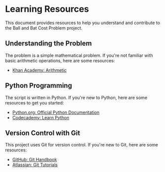 # Learning Resources

This document provides resources to help you understand and contribute to the Ball and Bat Cost Problem project.

## Understanding the Problem

The problem is a simple mathematical problem. If you're not familiar with basic arithmetic operations, here are some resources:

-   [Khan Academy: Arithmetic](https://www.khanacademy.org/math/arithmetic)

## Python Programming

The script is written in Python. If you're new to Python, here are some resources to get you started:

-   [Python.org: Official Python Documentation](https://docs.python.org/3/)
-   [Codecademy: Learn Python](https://www.codecademy.com/learn/learn-python-3)

## Version Control with Git

This project uses Git for version control. If you're new to Git, here are some resources:

-   [GitHub: Git Handbook](https://guides.github.com/introduction/git-handbook/)
-   [Atlassian: Git Tutorials](https://www.atlassian.com/git/tutorials)
